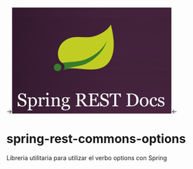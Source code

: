 ->![GitHub Logo](/images/Logo.png)<-
# spring-rest-commons-options
Libreria utilitaria para utilizar el verbo options con Spring

